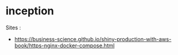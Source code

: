 # inception

Sites : 
- https://business-science.github.io/shiny-production-with-aws-book/https-nginx-docker-compose.html
